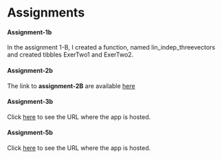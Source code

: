 # Assignments

#### Assignment-1b
In the assignment 1-B, I created a function, named lin_indep_threevectors and created tibbles ExerTwo1 and ExerTwo2.

#### Assignment-2b
The link to **assignment-2B** are available [here](https://github.com/sezar543/Linearity)

#### Assignment-3b
Click [here](https://sezar543.shinyapps.io/bcl-shiny/) to see the URL where the app is hosted.

#### Assignment-5b
Click [here](https://sezar543.shinyapps.io/bcl-shiny/) to see the URL where the app is hosted.
